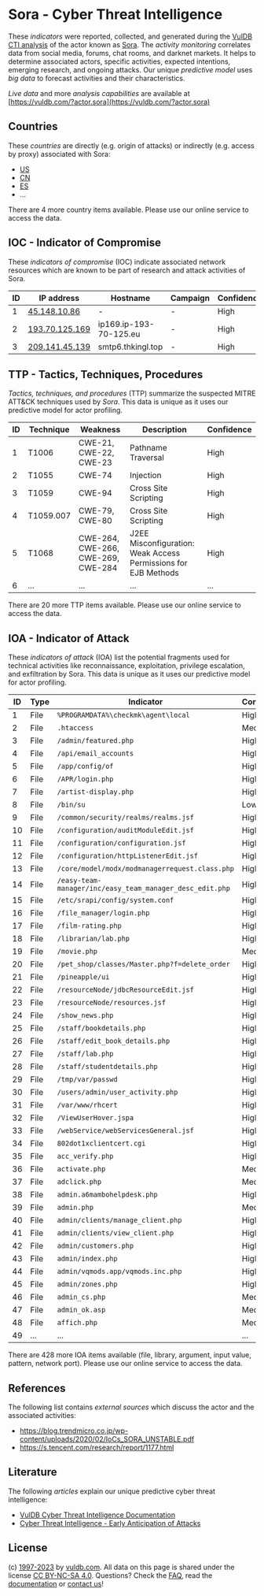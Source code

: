 # Sora - Cyber Threat Intelligence

These _indicators_ were reported, collected, and generated during the [VulDB CTI analysis](https://vuldb.com/?kb.cti) of the actor known as [Sora](https://vuldb.com/?actor.sora). The _activity monitoring_ correlates data from social media, forums, chat rooms, and darknet markets. It helps to determine associated actors, specific activities, expected intentions, emerging research, and ongoing attacks. Our unique _predictive model_ uses _big data_ to forecast activities and their characteristics.

_Live data_ and more _analysis capabilities_ are available at [https://vuldb.com/?actor.sora](https://vuldb.com/?actor.sora)

## Countries

These _countries_ are directly (e.g. origin of attacks) or indirectly (e.g. access by proxy) associated with Sora:

* [US](https://vuldb.com/?country.us)
* [CN](https://vuldb.com/?country.cn)
* [ES](https://vuldb.com/?country.es)
* ...

There are 4 more country items available. Please use our online service to access the data.

## IOC - Indicator of Compromise

These _indicators of compromise_ (IOC) indicate associated network resources which are known to be part of research and attack activities of Sora.

ID | IP address | Hostname | Campaign | Confidence
-- | ---------- | -------- | -------- | ----------
1 | [45.148.10.86](https://vuldb.com/?ip.45.148.10.86) | - | - | High
2 | [193.70.125.169](https://vuldb.com/?ip.193.70.125.169) | ip169.ip-193-70-125.eu | - | High
3 | [209.141.45.139](https://vuldb.com/?ip.209.141.45.139) | smtp6.thkingl.top | - | High

## TTP - Tactics, Techniques, Procedures

_Tactics, techniques, and procedures_ (TTP) summarize the suspected MITRE ATT&CK techniques used by _Sora_. This data is unique as it uses our predictive model for actor profiling.

ID | Technique | Weakness | Description | Confidence
-- | --------- | -------- | ----------- | ----------
1 | T1006 | CWE-21, CWE-22, CWE-23 | Pathname Traversal | High
2 | T1055 | CWE-74 | Injection | High
3 | T1059 | CWE-94 | Cross Site Scripting | High
4 | T1059.007 | CWE-79, CWE-80 | Cross Site Scripting | High
5 | T1068 | CWE-264, CWE-266, CWE-269, CWE-284 | J2EE Misconfiguration: Weak Access Permissions for EJB Methods | High
6 | ... | ... | ... | ...

There are 20 more TTP items available. Please use our online service to access the data.

## IOA - Indicator of Attack

These _indicators of attack_ (IOA) list the potential fragments used for technical activities like reconnaissance, exploitation, privilege escalation, and exfiltration by Sora. This data is unique as it uses our predictive model for actor profiling.

ID | Type | Indicator | Confidence
-- | ---- | --------- | ----------
1 | File | `%PROGRAMDATA%\checkmk\agent\local` | High
2 | File | `.htaccess` | Medium
3 | File | `/admin/featured.php` | High
4 | File | `/api/email_accounts` | High
5 | File | `/app/config/of` | High
6 | File | `/APR/login.php` | High
7 | File | `/artist-display.php` | High
8 | File | `/bin/su` | Low
9 | File | `/common/security/realms/realms.jsf` | High
10 | File | `/configuration/auditModuleEdit.jsf` | High
11 | File | `/configuration/configuration.jsf` | High
12 | File | `/configuration/httpListenerEdit.jsf` | High
13 | File | `/core/model/modx/modmanagerrequest.class.php` | High
14 | File | `/easy-team-manager/inc/easy_team_manager_desc_edit.php` | High
15 | File | `/etc/srapi/config/system.conf` | High
16 | File | `/file_manager/login.php` | High
17 | File | `/film-rating.php` | High
18 | File | `/librarian/lab.php` | High
19 | File | `/movie.php` | Medium
20 | File | `/pet_shop/classes/Master.php?f=delete_order` | High
21 | File | `/pineapple/ui` | High
22 | File | `/resourceNode/jdbcResourceEdit.jsf` | High
23 | File | `/resourceNode/resources.jsf` | High
24 | File | `/show_news.php` | High
25 | File | `/staff/bookdetails.php` | High
26 | File | `/staff/edit_book_details.php` | High
27 | File | `/staff/lab.php` | High
28 | File | `/staff/studentdetails.php` | High
29 | File | `/tmp/var/passwd` | High
30 | File | `/users/admin/user_activity.php` | High
31 | File | `/var/www/rhcert` | High
32 | File | `/ViewUserHover.jspa` | High
33 | File | `/webService/webServicesGeneral.jsf` | High
34 | File | `802dot1xclientcert.cgi` | High
35 | File | `acc_verify.php` | High
36 | File | `activate.php` | Medium
37 | File | `adclick.php` | Medium
38 | File | `admin.a6mambohelpdesk.php` | High
39 | File | `admin.php` | Medium
40 | File | `admin/clients/manage_client.php` | High
41 | File | `admin/clients/view_client.php` | High
42 | File | `admin/customers.php` | High
43 | File | `admin/index.php` | High
44 | File | `admin/vqmods.app/vqmods.inc.php` | High
45 | File | `admin/zones.php` | High
46 | File | `admin_cs.php` | Medium
47 | File | `admin_ok.asp` | Medium
48 | File | `affich.php` | Medium
49 | ... | ... | ...

There are 428 more IOA items available (file, library, argument, input value, pattern, network port). Please use our online service to access the data.

## References

The following list contains _external sources_ which discuss the actor and the associated activities:

* https://blog.trendmicro.co.jp/wp-content/uploads/2020/02/IoCs_SORA_UNSTABLE.pdf
* https://s.tencent.com/research/report/1177.html

## Literature

The following _articles_ explain our unique predictive cyber threat intelligence:

* [VulDB Cyber Threat Intelligence Documentation](https://vuldb.com/?kb.cti)
* [Cyber Threat Intelligence - Early Anticipation of Attacks](https://www.scip.ch/en/?labs.20201022)

## License

(c) [1997-2023](https://vuldb.com/?kb.changelog) by [vuldb.com](https://vuldb.com/?kb.about). All data on this page is shared under the license [CC BY-NC-SA 4.0](https://creativecommons.org/licenses/by-nc-sa/4.0/). Questions? Check the [FAQ](https://vuldb.com/?kb.faq), read the [documentation](https://vuldb.com/?kb) or [contact us](https://vuldb.com/?contact)!
